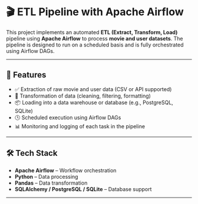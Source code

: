 # 🎬 ETL Pipeline with Apache Airflow

This project implements an automated **ETL (Extract, Transform, Load)** pipeline using **Apache Airflow** to process **movie and user datasets**. The pipeline is designed to run on a scheduled basis and is fully orchestrated using Airflow DAGs.

---

## 🚀 Features

- ✅ Extraction of raw movie and user data (CSV or API supported)
- 🔄 Transformation of data (cleaning, filtering, formatting)
- 📦 Loading into a data warehouse or database (e.g., PostgreSQL, SQLite)
- 🕓 Scheduled execution using Airflow DAGs
- 📊 Monitoring and logging of each task in the pipeline

---

## 🛠️ Tech Stack

- **Apache Airflow** – Workflow orchestration
- **Python** – Data processing
- **Pandas** – Data transformation
- **SQLAlchemy / PostgreSQL / SQLite** – Database support


---

